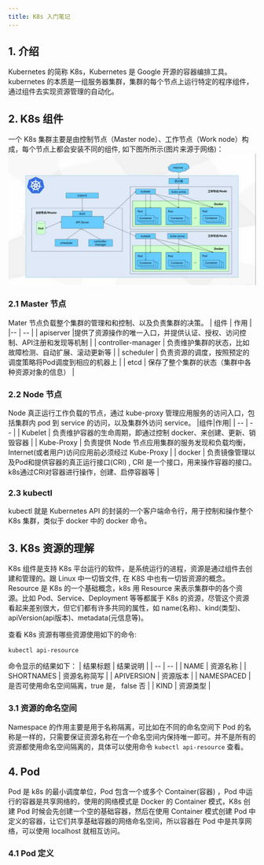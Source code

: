```yaml
---
title: K8s 入门笔记
---
```

## 1. 介绍
Kubernetes 的简称 K8s，Kubernetes 是 Google 开源的容器编排工具。kubernetes 的本质是一组服务器集群，集群的每个节点上运行特定的程序组件，通过组件去实现资源管理的自动化。

## 2. K8s 组件
一个 K8s 集群主要是由控制节点（Master node）、工作节点（Work node）构成，每个节点上都会安装不同的组件, 如下图所所示(图片来源于网络)：
![图一](/images/k8s-架构图.png)
### 2.1 Master 节点 
Mater 节点负载整个集群的管理和和控制、以及负责集群的决策。
| 组件 | 作用 |
|--    | --  |
| apiserver |提供了资源操作的唯一入口，并提供认证、授权、访问控制、API注册和发现等机制 |
| controller-manager | 负责维护集群的状态，比如故障检测、自动扩展、滚动更新等 |
| scheduler | 负责资源的调度，按照预定的调度策略将Pod调度到相应的机器上 |
| etcd | 保存了整个集群的状态（集群中各种资源对象的信息） |
### 2.2 Node 节点
Node 真正运行工作负载的节点，通过 kube-proxy 管理应用服务的访问入口，包括集群内 pod 到 service 的访问，以及集群外访问 service。
|组件|作用|
| -- | -- |
| Kubelet | 负责维护容器的生命周期，即通过控制 docker、来创建、更新、销毁容器 |
| Kube-Proxy | 负责提供 Node 节点应用集群的服务发现和负载均衡，Internet(或者用户)访问应用前必须经过 Kube-Proxy |
| docker | 负责镜像管理以及Pod和提供容器的真正运行接口(CRI) , CRI 是一个接口，用来操作容器的接口。k8s通过CRI对容器进行操作，创建、启停容器等 |

### 2.3 kubectl 
kubectl 就是 Kubernetes API 的封装的一个客户端命令行，用于控制和操作整个 K8s 集群，类似于 docker 中的 docker 命令。

## 3. K8s 资源的理解
K8s 组件是支持 K8s 平台运行的软件，是系统运行的进程，资源是通过组件去创建和管理的。跟 Linux 中一切皆文件, 在 K8S 中也有一切皆资源的概念。Resource 是 K8s 的一个基础概念，k8s 用 Resource 来表示集群中的各个资源。比如 Pod、Service、Deployment 等等都属于 K8s 的资源，尽管这个资源看起来差别很大，但它们都有许多共同的属性，如 name(名称)、kind(类型)、apiVersion(api版本)、metadata(元信息等)。

查看 K8s 资源有哪些资源使用如下的命令:
```
kubectl api-resource
```
命令显示的结果如下：
|  结果标题 | 结果说明 |
| --   | --   |
| NAME | 资源名称 |
| SHORTNAMES | 资源名称简写 |
| APIVERSION  | 资源版本 |
| NAMESPACED | 是否可使用命名空间隔离，true 是， false 否 |
| KIND | 资源类型 |

### 3.1 资源的命名空间
Namespace 的作用主要是用于名称隔离，可比如在不同的命名空间下 Pod 的名称是一样的，只需要保证资源名称在一个命名空间内保持唯一即可。并不是所有的资源都使用命名空间隔离的，具体可以使用命令 `kubectl api-resource` 查看。

## 4. Pod
Pod 是 k8s 的最小调度单位，Pod 包含一个或多个 Container(容器) ，Pod 中运行的容器是共享网络的，使用的网络模式是 Docker 的 Container 模式，K8s 创建 Pod 时候会先创建一个空的基础容器，然后在使用 Container 模式创建 Pod 中定义的容器，让它们共享基础容器的网络命名空间，所以容器在 Pod 中是共享网络，可以使用 localhost 就相互访问。
### 4.1 Pod 定义 
